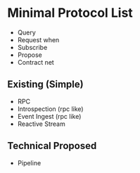 # Minimal Protocol List

* Query
* Request when
* Subscribe
* Propose
* Contract net


## Existing (Simple)

* RPC
* Introspection (rpc like)
* Event Ingest (rpc like)
* Reactive Stream

## Technical Proposed

* Pipeline
